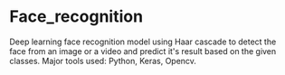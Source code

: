 # Face_recognition
Deep learning face recognition model using Haar cascade to detect the face from an image or a video and predict it's result based on the given classes.
Major tools used: Python, Keras, Opencv.
